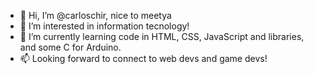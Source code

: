 - 👋 Hi, I’m @carloschir, nice to meetya
- 👀 I’m interested in information tecnology!
- 🌱 I’m currently learning code in HTML, CSS, JavaScript and libraries, and some C for Arduino.
- 📫 Looking forward to connect to web devs and game devs!

<!---
LinkedIn Profile: DONE!
CV: MUST DO!
--->
